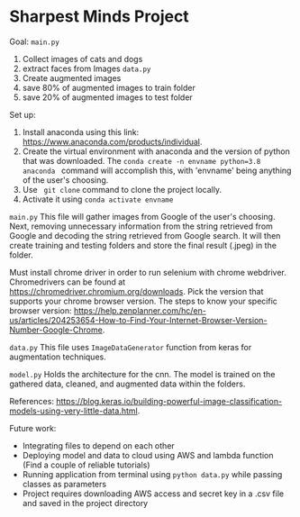 # Sharpest Minds Project

Goal:
```main.py```
1. Collect images of cats and dogs
2. extract faces from Images
```data.py```
1. Create augmented images
2. save 80% of augmented images to train folder
3. save 20% of augmented images to test folder


Set up:
1. Install anaconda using this link: https://www.anaconda.com/products/individual.
2. Create the virtual environment with anaconda and the version of python that was downloaded. The ```conda create -n envname python=3.8 anaconda ``` command will accomplish this, with 'envname' being anything of the user's choosing.
3. Use ``` git clone``` command to clone the project locally.
4. Activate it using ```conda activate envname```

```main.py```
This file will gather images from Google of the user's choosing.
Next, removing unnecessary information from the string retrieved from Google and decoding the string retrieved from Google search.
It will then create training and testing folders and store the final result (.jpeg) in the folder.

Must install chrome driver in order to run selenium with chrome webdriver.
Chromedrivers can be found at https://chromedriver.chromium.org/downloads. Pick the version that supports your chrome browser version.
The steps to know your specific browser version: https://help.zenplanner.com/hc/en-us/articles/204253654-How-to-Find-Your-Internet-Browser-Version-Number-Google-Chrome.

```data.py```
This file uses ```ImageDataGenerator``` function from keras for augmentation techniques.

```model.py```
Holds the architecture for the cnn.
The model is trained on the gathered data, cleaned, and augmented data within the folders.


References:
https://blog.keras.io/building-powerful-image-classification-models-using-very-little-data.html.

Future work:
- Integrating files to depend on each other
- Deploying model and data to cloud using AWS and lambda function (Find a couple of reliable tutorials)
- Running application from terminal using ```python data.py``` while passing classes as parameters
- Project requires downloading AWS access and secret key in a .csv file and saved in the project directory
